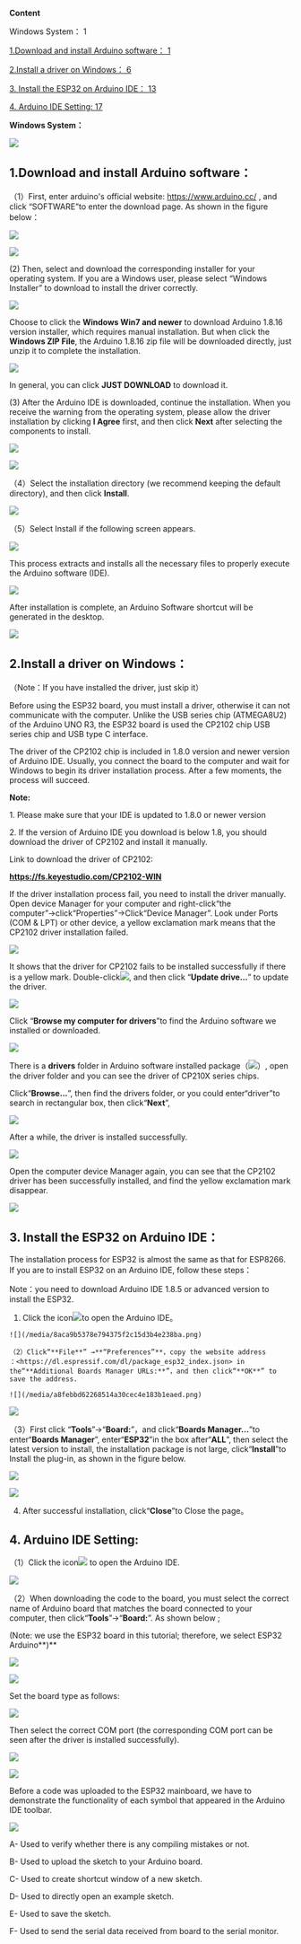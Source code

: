 **Content**

Windows System： 1

[1.Download and install Arduino software： 1](\\l)

[2.Install a driver on Windows： 6](\\l)

[3. Install the ESP32 on Arduino IDE： 13](\\l)

[4. Arduino IDE Setting: 17](\\l)

**Windows System：**

![](/media/6cf6312dc7c7db27794b54d58a8bf80c.png)

## 1.Download and install Arduino software：

（1）First, enter arduino's official website:
[<span class="underline">https://www.arduino.cc/</span>](https://www.arduino.cc/)
, and click “SOFTWARE”to enter the download page. As shown in the figure
below：

![](/media/bfe8c9e405c71123dee7921eddff86d3.png)

![](/media/7250961db41ba42e4b881d77bd76a319.png)

(2) Then, select and download the corresponding installer for your
operating system. If you are a Windows user, please select “Windows
Installer” to download to install the driver correctly.

![](/media/894116c5cf0023dd9720946cfb441790.png)

Choose to click the **Windows Win7 and newer** to download Arduino
1.8.16 version installer, which requires manual installation. But when
click the **Windows ZIP File**, the Arduino 1.8.16 zip file will be
downloaded directly, just unzip it to complete the installation.

![](/media/a983a2f2eceb968afbff8ba0f0376240.png)

In general, you can click **JUST DOWNLOAD** to download it.

(3) After the Arduino IDE is downloaded, continue the installation. When
you receive the warning from the operating system, please allow the
driver installation by clicking **I Agree** first, and then click
**Next** after selecting the components to install.

![](/media/00e334d3c756a2495da6f0d1b2db680a.png)

![](/media/de541d90a1cda992ad8e3f0cbaf95f94.png)

（4）Select the installation directory (we recommend keeping the default
directory), and then click **Install**.

![](/media/7da9aca1e8432c59372e7c7ab2574bd9.png)

（5）Select Install if the following screen appears.

![](/media/85b29de2aa791ecc77280ccde91e53c5.png)

This process extracts and installs all the necessary files to properly
execute the Arduino software (IDE).

![](/media/739c41701fbcab202f0e587f534bad30.png)

After installation is complete, an Arduino Software shortcut will be
generated in the desktop.

![](/media/d28223c55a30f949760779720fe4ec24.png)

## 2.Install a driver on Windows：

（Note：If you have installed the driver, just skip it）

Before using the ESP32 board, you must install a driver, otherwise it
can not communicate with the computer. Unlike the USB series chip
(ATMEGA8U2) of the Arduino UNO R3, the ESP32 board is used the CP2102
chip USB series chip and USB type C interface.

The driver of the CP2102 chip is included in 1.8.0 version and newer
version of Arduino IDE. Usually, you connect the board to the computer
and wait for Windows to begin its driver installation process. After a
few moments, the process will succeed.

**Note:**

1\. Please make sure that your IDE is updated to 1.8.0 or newer version

2\. If the version of Arduino IDE you download is below 1.8, you should
download the driver of CP2102 and install it manually.

Link to download the driver of CP2102:

[**<span class="underline">https://fs.keyestudio.com/CP2102-WIN</span>**](https://fs.keyestudio.com/CP2102-WIN)

If the driver installation process fail, you need to install the driver
manually. Open device Manager for your computer and right-click“the
computer”→click“Properties”→Click“Device Manager”. Look under Ports (COM
& LPT) or other device, a yellow exclamation mark means that the CP2102
driver installation failed.

![](/media/9af2e34bf9bdd6675bdf5fa8cd291971.png)

It shows that the driver for CP2102 fails to be installed successfully
if there is a yellow mark. Double-click![](/media/a2455b26773cb8d6cb3fccc605ea4dd7.png), and then
click “**Update drive...**” to update the driver.

![](/media/a122cd6fef74eb5c0c7fe16fac2fed59.png)

Click “**Browse my computer for drivers**”to find the Arduino software
we installed or downloaded.

![](/media/a02d3e643231cfe267d4debf0ef258c4.png)

There is a **drivers** folder in Arduino software installed
package（![](/media/aae89b3213589edf1c320d5502489820.png)）, open the driver folder and you can
see the driver of CP210X series chips.

Click“**Browse...**”, then find the drivers folder, or you could
enter“driver”to search in rectangular box, then click“**Next**”,

![](/media/eb6ca318005b5c570ad4fbef73024351.png)

After a while, the driver is installed successfully.

![](/media/4f2af46602a5ef73985914170911c519.png)

Open the computer device Manager again, you can see that the CP2102
driver has been successfully installed, and find the yellow exclamation
mark disappear.

![](/media/af2324b73308f1796b8b7c9dc14878e7.png)

## 3\. Install the ESP32 on Arduino IDE：

The installation process for ESP32 is almost the same as that for
ESP8266. If you are to install ESP32 on an Arduino IDE, follow these
steps：

Note：you need to download Arduino IDE 1.8.5 or advanced version to
install the ESP32.

1)   Click the icon![](/media/4f2de68a91c7f59024aa87a522e36ab3.png)to open the Arduino IDE。
    
    ![](/media/8aca9b5378e794375f2c15d3b4e238ba.png)
    
    （2）Click“**File**” →**“Preferences”**，copy the website address
    ：<https://dl.espressif.com/dl/package_esp32_index.json> in
    the“**Additional Boards Manager URLs:**”，and then click“**OK**” to
    save the address.
    
    ![](/media/a8febbd62268514a30cec4e183b1eaed.png)

![](/media/ea68c66041f48b44b4682eb3a0e11e79.png)

（3）First click “**Tools**”→“**Board:**”，and click“**Boards
Manager...**”to enter“**Boards Manager**”, enter“**ESP32**”in the box
after“**ALL**”, then select the latest version to install, the
installation package is not large, click“**Install**”to Install the
plug-in, as shown in the figure below.

![](/media/a710d2a8166e3e62d9b48d9b7386e9e4.png)

![](/media/9824059733dcbbfb3dff58736923a4a9.png)

4.  After successful installation, click“**Close**”to Close the page。

## 4\. Arduino IDE Setting:

（1）Click the icon![](/media/4f2de68a91c7f59024aa87a522e36ab3.png) to open the Arduino IDE.

![](/media/8aca9b5378e794375f2c15d3b4e238ba.png)

（2）When downloading the code to the board, you must select the correct
name of Arduino board that matches the board connected to your computer,
then click“**Tools**”→“**Board:**”. As shown below ;

(Note: we use the ESP32 board in this tutorial; therefore, we select
ESP32 Arduino**)**

![](/media/78695faae974868fb29c972e89a9d917.png)

![](/media/3a3bbc0ce1845aceb35af40aea7c84ca.png)

Set the board type as follows:

![](/media/43b6c4d7f639f1e4b7adb017db805ea1.png)

Then select the correct COM port (the corresponding COM port can be seen
after the driver is installed successfully).

![](/media/94587092f31929ebb9cdbcc5fe1718de.png)

![](/media/97ab2e53b87bd0812b2b064405f86196.png)

Before a code was uploaded to the ESP32 mainboard, we have to
demonstrate the functionality of each symbol that appeared in the
Arduino IDE toolbar.

![](/media/1235ef274c17d00db74fca324072ff84.png)

A- Used to verify whether there is any compiling mistakes or not.

B- Used to upload the sketch to your Arduino board.

C- Used to create shortcut window of a new sketch.

D- Used to directly open an example sketch.

E- Used to save the sketch.

F- Used to send the serial data received from board to the serial
monitor.
